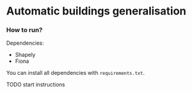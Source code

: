 # Automatic buildings generalisation

### How to run?
Dependencies: 
* Shapely
* Fiona

You can install all dependencies with `requirements.txt`.

TODO start instructions

### 


